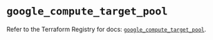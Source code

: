 # `google_compute_target_pool`

Refer to the Terraform Registry for docs: [`google_compute_target_pool`](https://registry.terraform.io/providers/hashicorp/google/6.14.0/docs/resources/compute_target_pool).
